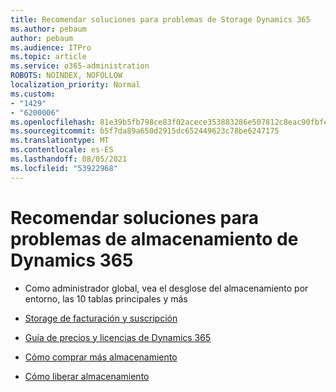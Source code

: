 ```yaml
---
title: Recomendar soluciones para problemas de Storage Dynamics 365
ms.author: pebaum
author: pebaum
ms.audience: ITPro
ms.topic: article
ms.service: o365-administration
ROBOTS: NOINDEX, NOFOLLOW
localization_priority: Normal
ms.custom:
- "1429"
- "6200006"
ms.openlocfilehash: 81e39b5fb798ce83f02acece353883286e507812c8eac90fbfe4e03316fa635e
ms.sourcegitcommit: b5f7da89a650d2915dc652449623c78be6247175
ms.translationtype: MT
ms.contentlocale: es-ES
ms.lasthandoff: 08/05/2021
ms.locfileid: "53922968"
---
```

# <a name="recommend-solutions-for-dynamics-365-storage-issues"></a>Recomendar soluciones para problemas de almacenamiento de Dynamics 365

* Como administrador global, vea el desglose del almacenamiento por entorno, las 10 tablas principales y más

* [Storage de facturación y suscripción](https://docs.microsoft.com/dynamics365/customer-engagement/admin/contact-information-microsoft-dynamics-365-online-billing-support)

* [Guía de precios y licencias de Dynamics 365](https://dynamics.microsoft.com/pricing/)

* [Cómo comprar más almacenamiento](https://docs.microsoft.com/dynamics365/customer-engagement/admin/manage-storage#add-storage-to-dynamics-365-online)

* [Cómo liberar almacenamiento](https://docs.microsoft.com/dynamics365/customer-engagement/admin/free-storage-space)
